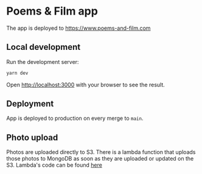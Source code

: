 # Poems & Film app

The app is deployed to https://www.poems-and-film.com

## Local development

Run the development server:

```bash
yarn dev
```

Open [http://localhost:3000](http://localhost:3000) with your browser to see the result.

## Deployment

App is deployed to production on every merge to `main`.

## Photo upload

Photos are uploaded directly to S3.
There is a lambda function that uploads those photos to MongoDB as soon as they are uploaded or updated on the S3. Lambda's code can be found [here](./lambda-functions/upload-data-to-mongo-db/)
